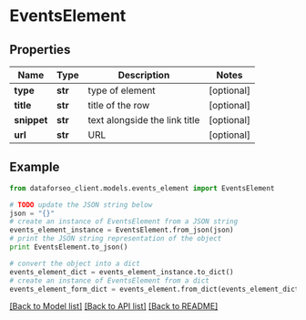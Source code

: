 # EventsElement


## Properties

Name | Type | Description | Notes
------------ | ------------- | ------------- | -------------
**type** | **str** | type of element | [optional] 
**title** | **str** | title of the row | [optional] 
**snippet** | **str** | text alongside the link title | [optional] 
**url** | **str** | URL | [optional] 

## Example

```python
from dataforseo_client.models.events_element import EventsElement

# TODO update the JSON string below
json = "{}"
# create an instance of EventsElement from a JSON string
events_element_instance = EventsElement.from_json(json)
# print the JSON string representation of the object
print EventsElement.to_json()

# convert the object into a dict
events_element_dict = events_element_instance.to_dict()
# create an instance of EventsElement from a dict
events_element_form_dict = events_element.from_dict(events_element_dict)
```
[[Back to Model list]](../README.md#documentation-for-models) [[Back to API list]](../README.md#documentation-for-api-endpoints) [[Back to README]](../README.md)


